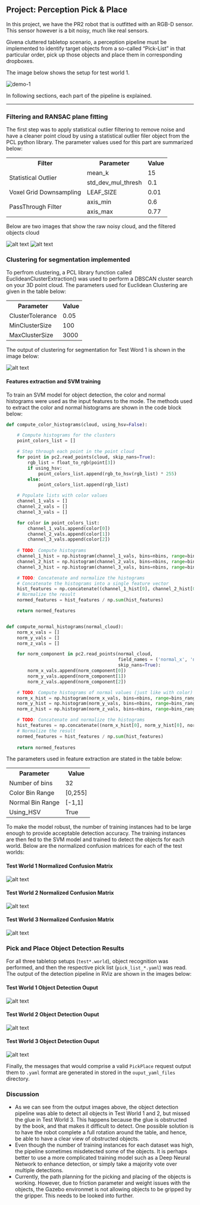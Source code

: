 ## Project: Perception Pick & Place
In this project,  we have the PR2 robot that is outfitted with an RGB-D sensor. This sensor however is a bit noisy, much like real sensors.

Givena cluttered tabletop scenario, a perception pipeline must be implemented  to identify target objects from a so-called “Pick-List” in that particular order, pick up those objects and place them in corresponding dropboxes.

The image below shows the setup for test world 1.

![demo-1](https://user-images.githubusercontent.com/20687560/28748231-46b5b912-7467-11e7-8778-3095172b7b19.png)



In following sections, each part of the pipeline is explained.


[//]: # (Image References)

[image1]: ./writeup_images/no_filter.png
[image2]: ./writeup_images/filtered.png
[image3]: ./writeup_images/cluster.png
[image4]: ./writeup_images/conf_mat_1.png
[image5]: ./writeup_images/conf_mat_2.png
[image6]: ./writeup_images/conf_mat_3.png
[image7]: ./writeup_images/obj_det_1.png
[image8]: ./writeup_images/obj_det_2.png
[image9]: ./writeup_images/obj_det_3.png

---
### Filtering and RANSAC plane fitting
The first step was to apply statistical outlier filtering to remove noise and have a cleaner point cloud by using a statistical outlier filer object from the PCL python library. The parameter values used for this part are summarized below:

<table class="tg">
  <tr>
    <th class="tg-us36">Filter<br></th>
    <th class="tg-us36">Parameter<br></th>
    <th class="tg-us36">Value</th>
  </tr>
  <tr>
    <td class="tg-us36" rowspan="2">Statistical Outlier<br></td>
    <td class="tg-us36">mean_k</td>
    <td class="tg-us36">15</td>
  </tr>
  <tr>
    <td class="tg-us36">std_dev_mul_thresh</td>
    <td class="tg-us36">0.1<br></td>
  </tr>
  <tr>
    <td class="tg-us36">Voxel Grid Downsampling</td>
    <td class="tg-us36">LEAF_SIZE</td>
    <td class="tg-us36">0.01</td>
  </tr>
  <tr>
    <td class="tg-yw4l" rowspan="2">PassThrough Filter<br></td>
    <td class="tg-yw4l">axis_min</td>
    <td class="tg-yw4l">0.6</td>
  </tr>
  <tr>
    <td class="tg-yw4l">axis_max</td>
    <td class="tg-yw4l">0.77<br></td>
  </tr>
</table>

Below are two images that show the raw noisy cloud, and the filtered objects cloud

![alt text][image1]
![alt text][image2]

### Clustering for segmentation implemented
To perfrom clustering, a PCL library function called EuclideanClusterExtraction() was used to perform a DBSCAN cluster search on your 3D point cloud. The parameters used for Euclidean Clustering are given in the table below:

<table class="tg">
  <tr>
    <th class="tg-us36">Parameter<br></th>
    <th class="tg-us36">Value</th>
  </tr>
  <tr>
    <td class="tg-us36">ClusterTolerance</td>
    <td class="tg-us36">0.05<br></td>
  </tr>
  <tr>
    <td class="tg-us36">MinClusterSize</td>
    <td class="tg-us36">100<br></td>
  </tr>
  <tr>
    <td class="tg-us36">MaxClusterSize</td>
    <td class="tg-us36">3000<br></td>
  </tr>
</table>

The output of clustering for segmentation for Test Word 1 is shown in the image below:

![alt text][image3]


#### Features extraction and SVM training

To train an SVM model for object detection, the color and normal histograms were used as the input features to the mode. The methods used to extract the color and normal histograms are shown in the code block below:

```python
def compute_color_histograms(cloud, using_hsv=False):

    # Compute histograms for the clusters
    point_colors_list = []

    # Step through each point in the point cloud
    for point in pc2.read_points(cloud, skip_nans=True):
        rgb_list = float_to_rgb(point[3])
        if using_hsv:
            point_colors_list.append(rgb_to_hsv(rgb_list) * 255)
        else:
            point_colors_list.append(rgb_list)

    # Populate lists with color values
    channel_1_vals = []
    channel_2_vals = []
    channel_3_vals = []

    for color in point_colors_list:
        channel_1_vals.append(color[0])
        channel_2_vals.append(color[1])
        channel_3_vals.append(color[2])
    
    # TODO: Compute histograms
    channel_1_hist = np.histogram(channel_1_vals, bins=nbins, range=bins_range)
    channel_2_hist = np.histogram(channel_2_vals, bins=nbins, range=bins_range)
    channel_3_hist = np.histogram(channel_3_vals, bins=nbins, range=bins_range)

    # TODO: Concatenate and normalize the histograms
    # Concatenate the histograms into a single feature vector
    hist_features = np.concatenate((channel_1_hist[0], channel_2_hist[0], channel_3_hist[0])).astype(np.float64)
    # Normalize the result
    normed_features = hist_features / np.sum(hist_features)

    return normed_features 


def compute_normal_histograms(normal_cloud):
    norm_x_vals = []
    norm_y_vals = []
    norm_z_vals = []

    for norm_component in pc2.read_points(normal_cloud,
                                          field_names = ('normal_x', 'normal_y', 'normal_z'),
                                          skip_nans=True):
        norm_x_vals.append(norm_component[0])
        norm_y_vals.append(norm_component[1])
        norm_z_vals.append(norm_component[2])

    # TODO: Compute histograms of normal values (just like with color)
    norm_x_hist = np.histogram(norm_x_vals, bins=nbins, range=bins_range)
    norm_y_hist = np.histogram(norm_y_vals, bins=nbins, range=bins_range)
    norm_z_hist = np.histogram(norm_z_vals, bins=nbins, range=bins_range)

    # TODO: Concatenate and normalize the histograms
    hist_features = np.concatenate((norm_x_hist[0], norm_y_hist[0], norm_z_hist[0])).astype(np.float64)
    # Normalize the result
    normed_features = hist_features / np.sum(hist_features)
    
    return normed_features

```
The parameters used in feature extraction are stated in the table below:

<table class="tg">
  <tr>
    <th class="tg-us36">Parameter<br></th>
    <th class="tg-us36">Value</th>
  </tr>
  <tr>
    <td class="tg-us36">Number of bins</td>
    <td class="tg-us36">32<br></td>
  </tr>
  <tr>
    <td class="tg-us36">Color Bin Range</td>
    <td class="tg-us36">[0,255]<br></td>
  </tr>
    <tr>
    <td class="tg-us36">Normal Bin Range</td>
    <td class="tg-us36">[-1,1]<br></td>
  </tr>
  <tr>
    <td class="tg-us36">Using_HSV</td>
    <td class="tg-us36">True<br></td>
  </tr>
</table>

To make the model robust, the number of training instances had to be large enough to provide acceptable detection accuracy. The training instances are then fed to the SVM model and trained to detect the objects for each world. Below are the normalized confusion matrices for each of the test worlds:
#### Test World 1 Normalized Confusion Matrix
![alt text][image4]
#### Test World 2 Normalized Confusion Matrix
![alt text][image5]
#### Test World 3 Normalized Confusion Matrix
![alt text][image6]


### Pick and Place Object Detection Results

For all three tabletop setups (`test*.world`), object recognition was performed, and then the respective pick list (`pick_list_*.yaml`) was read. The output of the detection pipeline in RViz are shown in the images below:
#### Test World 1 Object Detection Ouput
![alt text][image7]
#### Test World 2 Object Detection Ouput
![alt text][image8]
#### Test World 3 Object Detection Ouput
![alt text][image9]


Finally, the messages that would comprise a valid `PickPlace` request output them to `.yaml` format are generated in stored in the `ouput_yaml_files` directory.

### Discussion
- As we can see from the output images above, the object detection pipeline was able to detect all objects in Test World 1 and 2, but missed the glue in Test World 3. This happens because the glue is obstructed by the book, and that makes it difficult to detect. One possible solution is to have the robot complete a full rotation around the table, and hence, be able to have a clear view of obstructed objects.
- Even though the number of training instances for each dataset was high, the pipeline sometimes misdetected some of the objects. It is perhaps better to use a more complicated training model such as a Deep Neural Network to enhance detection, or simply take a majority vote over multiple detections.
- Currently, the path planning for the picking and placing of the objects is working. However, due to friction parameter and weight issues with the objects, the Gazebo environmet is not allowing objects to be gripped by the gripper. This needs to be looked into further.


  

